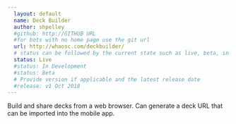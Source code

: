 ```yaml
---
  layout: default
  name: Deck Builder
  author: shpelley
  #github: http://GITHUB URL
  #for bots with no home page use the git url
  url: http://whaosc.com/deckbuilder/
  # status can be followed by the current state such as live, beta, in dev, on fire....
  status: Live
  #status: In Development
  #status: Beta
  # Provide version if applicable and the latest release date
  #release: v1 Oct 2018
---
```

Build and share decks from a web browser. Can generate a deck URL that can be imported into the mobile app.
